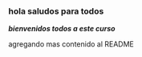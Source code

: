 ### hola saludos para todos

***bienvenidos todos a este curso***



agregando mas contenido al README